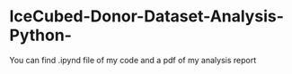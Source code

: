 # IceCubed-Donor-Dataset-Analysis-Python-

You can find .ipynd file of my code and a pdf of my analysis report
